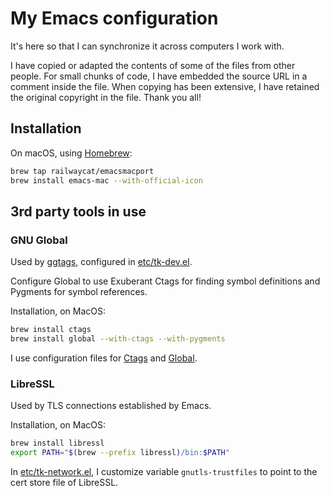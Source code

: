 # My Emacs configuration

It's here so that I can synchronize it across computers I work with.

I have copied or adapted the contents of some of the files from other
people. For small chunks of code, I have embedded the source URL in a
comment inside the file. When copying has been extensive, I have
retained the original copyright in the file. Thank you all!

## Installation

On macOS, using [Homebrew]:

``` bash
brew tap railwaycat/emacsmacport
brew install emacs-mac --with-official-icon
```

## 3rd party tools in use

### GNU Global

Used by [ggtags], configured in [etc/tk-dev.el][etc-tk-dev.el].

Configure Global to use Exuberant Ctags for finding symbol definitions
and Pygments for symbol references.

Installation, on MacOS:

``` bash
brew install ctags
brew install global --with-ctags --with-pygments
```

I use configuration files for [Ctags][conf-ctags] and
[Global][conf-globalrc].

### LibreSSL

Used by TLS connections established by Emacs.

Installation, on MacOS:

``` bash
brew install libressl
export PATH="$(brew --prefix libressl)/bin:$PATH"
```

In [etc/tk-network.el][etc-tk-network.el], I customize variable
`gnutls-trustfiles` to point to the cert store file of LibreSSL.

[Homebrew]: https://brew.sh/
[conf-ctags]: https://github.com/tkareine/dotfiles/blob/master/.ctags
[conf-globalrc]: https://github.com/tkareine/dotfiles/blob/master/.globalrc
[etc-tk-dev.el]: etc/tk-dev.el
[etc-tk-network.el]: etc/tk-network.el
[ggtags]: https://github.com/leoliu/ggtags
